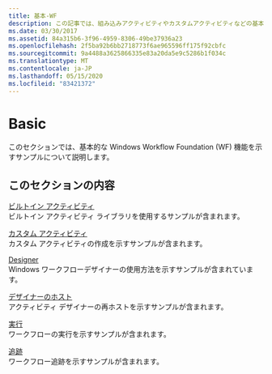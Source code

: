 ```yaml
---
title: 基本-WF
description: この記事では、組み込みアクティビティやカスタムアクティビティなどの基本的な Windows Workflow Foundation 機能を示すサンプルについて説明します。
ms.date: 03/30/2017
ms.assetid: 84a315b6-3f96-4959-8306-49be37936a23
ms.openlocfilehash: 2f5ba92b6bb2718773f6ae965596ff175f92cbfc
ms.sourcegitcommit: 9a4488a3625866335e83a20da5e9c5286b1f034c
ms.translationtype: MT
ms.contentlocale: ja-JP
ms.lasthandoff: 05/15/2020
ms.locfileid: "83421372"
---
```

# <a name="basic"></a>Basic
このセクションでは、基本的な Windows Workflow Foundation (WF) 機能を示すサンプルについて説明します。  
  
## <a name="in-this-section"></a>このセクションの内容  
 [ビルトイン アクティビティ](built-in-activities.md)  
 ビルトイン アクティビティ ライブラリを使用するサンプルが含まれます。  
  
 [カスタム アクティビティ](custom-activities.md)  
 カスタム アクティビティの作成を示すサンプルが含まれます。  
  
 [Designer](designer.md)  
 Windows ワークフローデザイナーの使用方法を示すサンプルが含まれています。  
  
 [デザイナーのホスト](designer-rehosting.md)  
 アクティビティ デザイナーの再ホストを示すサンプルが含まれます。  
  
 [実行](execution.md)  
 ワークフローの実行を示すサンプルが含まれます。
  
 [追跡](tracking.md)  
 ワークフロー追跡を示すサンプルが含まれます。
